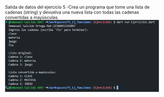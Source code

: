 Salida de datos del ejercicio 5 -Crea un programa que tome una lista de cadenas (string) y devuelva una nueva lista con todas las cadenas convertidas a mayúsculas.
![alt text](image-5.png)